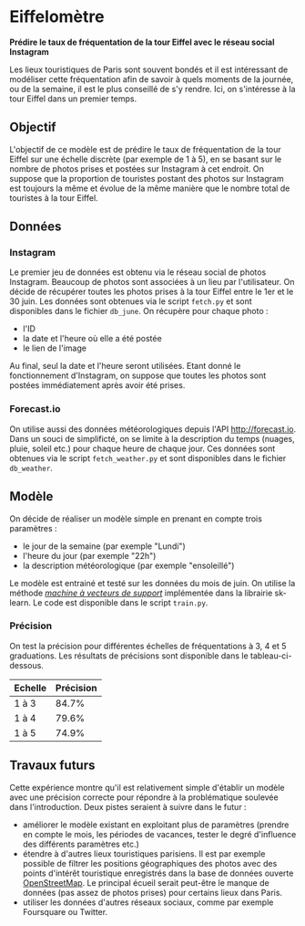 # Eiffelomètre
**Prédire le taux de fréquentation de la tour Eiffel avec le réseau social Instagram**

Les lieux touristiques de Paris sont souvent bondés et il est intéressant de modéliser cette fréquentation afin de savoir à quels moments de la journée, ou de la semaine, il est le plus conseillé de s'y rendre. Ici, on s'intéresse à la tour Eiffel dans un premier temps.

## Objectif
L'objectif de ce modèle est de prédire le taux de fréquentation de la tour Eiffel sur une échelle discrète (par exemple de 1 à 5), en se basant sur le nombre de photos prises et postées sur Instagram à cet endroit. On suppose que la proportion de touristes postant des photos sur Instagram est toujours la même et évolue de la même manière que le nombre total de touristes à la tour Eiffel.

## Données
### Instagram
Le premier jeu de données est obtenu via le réseau social de photos Instagram. Beaucoup de photos sont associées à un lieu par l'utilisateur. On décide de récupérer toutes les photos prises à la tour Eiffel entre le 1er et le 30 juin. Les données sont obtenues via le script `fetch.py` et sont disponibles dans le fichier `db_june`.
On récupère pour chaque photo :
* l'ID
* la date et l'heure où elle a été postée
* le lien de l'image

Au final, seul la date et l'heure seront utilisées. Etant donné le fonctionnement d'Instagram, on suppose que toutes les photos sont postées immédiatement après avoir été prises.

### Forecast.io
On utilise aussi des données météorologiques depuis l'API http://forecast.io. Dans un souci de simplificté, on se limite à la description du temps (nuages, pluie, soleil etc.) pour chaque heure de chaque jour. Ces données sont obtenues via le script `fetch_weather.py` et sont disponibles dans le fichier `db_weather`.

## Modèle
On décide de réaliser un modèle simple en prenant en compte trois paramètres :
* le jour de la semaine (par exemple "Lundi")
* l'heure du jour (par exemple "22h")
* la description météorologique (par exemple "ensoleillé")

Le modèle est entrainé et testé sur les données du mois de juin. On utilise la méthode [*machine à vecteurs de support*](http://scikit-learn.org/stable/modules/generated/sklearn.svm.SVC.html#sklearn.svm.SVC) implémentée dans la librairie sk-learn. Le code est disponible dans le script `train.py`.

### Précision
On test la précision pour différentes échelles de fréquentations à 3, 4 et 5 graduations. Les résultats de précisions sont disponible dans le tableau-ci-dessous.

| Echelle | Précision |
| ------------- | ------------- |
| 1 à 3  | 84.7%  |
| 1 à 4  | 79.6%  |
| 1 à 5  | 74.9%  |

## Travaux futurs
Cette expérience montre qu'il est relativement simple d'établir un modèle avec une précision correcte pour répondre à la problématique soulevée dans l'introduction. Deux pistes seraient à suivre dans le futur : 
* améliorer le modèle existant en exploitant plus de paramètres (prendre en compte le mois, les périodes de vacances, tester le degré d'influence des différents paramètres etc.)
* étendre à d'autres lieux touristiques parisiens. Il est par exemple possible de filtrer les positions géographiques des photos avec des points d'intérêt touristique enregistrés dans la base de données ouverte [OpenStreetMap](http://wiki.openstreetmap.org/wiki/Points_of_interest). Le principal écueil serait peut-être le manque de données (pas assez de photos prises) pour certains lieux dans Paris.
* utiliser les données d'autres réseaux sociaux, comme par exemple Foursquare ou Twitter.
